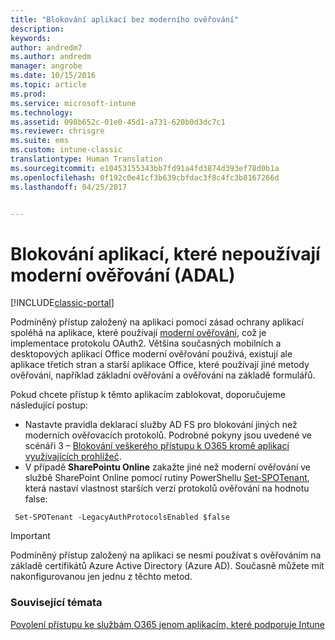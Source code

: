 ```yaml
---
title: "Blokování aplikací bez moderního ověřování"
description: 
keywords: 
author: andredm7
ms.author: andredm
manager: angrobe
ms.date: 10/15/2016
ms.topic: article
ms.prod: 
ms.service: microsoft-intune
ms.technology: 
ms.assetid: 098b652c-01e0-45d1-a731-620b0d3dc7c1
ms.reviewer: chrisgre
ms.suite: ems
ms.custom: intune-classic
translationtype: Human Translation
ms.sourcegitcommit: e10453155343bb7fd91a4fd3874d393ef78d0b1a
ms.openlocfilehash: 0f192c0e41cf3b639cbfdac3f8c4fc3b8167266d
ms.lasthandoff: 04/25/2017


---
```


# <a name="block-apps-that-do-not-use-modern-authentication-adal"></a>Blokování aplikací, které nepoužívají moderní ověřování (ADAL)

[!INCLUDE[classic-portal](../includes/classic-portal.md)]

Podmíněný přístup založený na aplikaci pomocí zásad ochrany aplikací spoléhá na aplikace, které používají [moderní ověřování](https://support.office.com/article/Using-Office-365-modern-authentication-with-Office-clients-776c0036-66fd-41cb-8928-5495c0f9168a), což je implementace protokolu OAuth2. Většina současných mobilních a desktopových aplikací Office moderní ověřování používá, existují ale aplikace třetích stran a starší aplikace Office, které používají jiné metody ověřování, například základní ověřování a ověřování na základě formulářů.

Pokud chcete přístup k těmto aplikacím zablokovat, doporučujeme následující postup:

* Nastavte pravidla deklarací služby AD FS pro blokování jiných než moderních ověřovacích protokolů. Podrobné pokyny jsou uvedené ve scénáři 3 – [Blokování veškerého přístupu k O365 kromě aplikací využívajících prohlížeč](https://technet.microsoft.com/library/dn592182.aspx).
* V případě **SharePointu Online** zakažte jiné než moderní ověřování ve službě SharePoint Online pomocí rutiny PowerShellu [Set-SPOTenant](https://technet.microsoft.com/library/fp161390.aspx), která nastaví vlastnost starších verzí protokolů ověřování na hodnotu false:

```
 Set-SPOTenant -LegacyAuthProtocolsEnabled $false

```


>[!IMPORTANT]
>Podmíněný přístup založený na aplikaci se nesmí používat s ověřováním na základě certifikátů Azure Active Directory (Azure AD). Současně můžete mít nakonfigurovanou jen jednu z těchto metod.

### <a name="see-also"></a>Související témata
[Povolení přístupu ke službám O365 jenom aplikacím, které podporuje Intune](allow-policy-managed-apps-access-to-o365.md)

